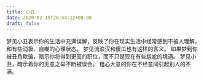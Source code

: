 ```yaml
---
title: 小丑
date: 2020-02-15T20:54:12+08:00
draft: false
---
```


梦见小丑表示你的生活中充满误解，反映了你在现实生活中经常感到不被人理解，和有些消极、自嘲的心理状态。
梦见流浪汉和傻瓜也有这样的含义。
如果梦到你被丑角欺骗，暗示你将得到更高的职位，而不只是现在有些尴尬的境遇。
梦见小丑，暗示着你的无意之举不断被误会。
粗心大意的你在不经意间引起别人的不满。
